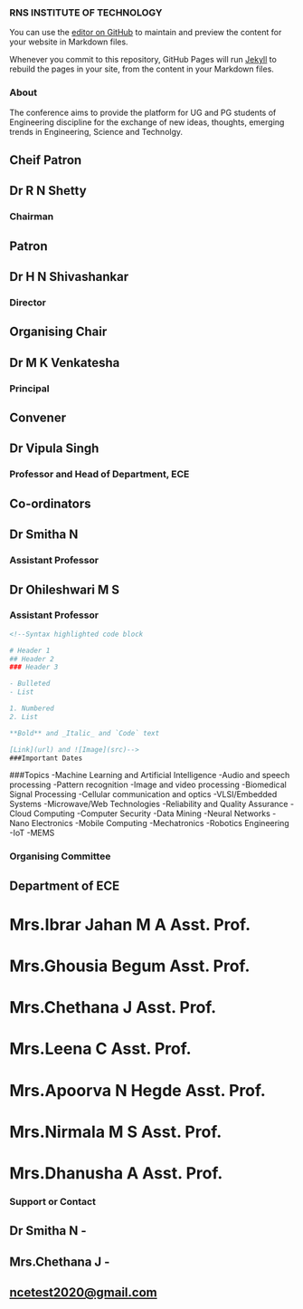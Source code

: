 ### RNS INSTITUTE OF TECHNOLOGY

You can use the [editor on GitHub](https://github.com/AishwaryaKaranth/jekyll-demo/edit/master/README.md) to maintain and preview the content for your website in Markdown files.

Whenever you commit to this repository, GitHub Pages will run [Jekyll](https://jekyllrb.com/) to rebuild the pages in your site, from the content in your Markdown files.

### About

The conference aims to provide the platform for UG and PG students of Engineering discipline for the exchange of new ideas, thoughts, emerging trends in Engineering, Science and Technolgy.



## Cheif Patron
## Dr R N Shetty
### Chairman

## Patron
## Dr H N Shivashankar
### Director

## Organising Chair
## Dr M K Venkatesha
### Principal

## Convener
## Dr Vipula Singh
### Professor and Head of Department, ECE

## Co-ordinators
## Dr Smitha N
### Assistant Professor

## Dr Ohileshwari M S
### Assistant Professor


```markdown
<!--Syntax highlighted code block

# Header 1
## Header 2
### Header 3

- Bulleted
- List

1. Numbered
2. List

**Bold** and _Italic_ and `Code` text

[Link](url) and ![Image](src)-->
###Important Dates

```

<!--For more details see [GitHub Flavored Markdown](https://guides.github.com/features/mastering-markdown/).-->

###Topics 
-Machine Learning and Artificial Intelligence
-Audio and speech processing
-Pattern recognition
-Image and video processing
-Biomedical Signal Processing
-Cellular communication and optics
-VLSI/Embedded Systems
-Microwave/Web Technologies
-Reliability and Quality Assurance
-Cloud Computing
-Computer Security
-Data Mining
-Neural Networks
-Nano Electronics
-Mobile Computing
-Mechatronics
-Robotics Engineering
-IoT
-MEMS
<!--Your Pages site will use the layout and styles from the Jekyll theme you have selected in your [repository settings](https://github.com/AishwaryaKaranth/jekyll-demo/settings). The name of this theme is saved in the Jekyll `_config.yml` configuration file.-->

### Organising Committee
## Department of ECE
# Mrs.Ibrar Jahan M A          Asst. Prof.
# Mrs.Ghousia Begum            Asst. Prof.
# Mrs.Chethana J               Asst. Prof.
# Mrs.Leena C                  Asst. Prof.
# Mrs.Apoorva N Hegde          Asst. Prof.
# Mrs.Nirmala M S              Asst. Prof.
# Mrs.Dhanusha A               Asst. Prof.



### Support or Contact
## Dr Smitha N         -
## Mrs.Chethana J      -
## ncetest2020@gmail.com
